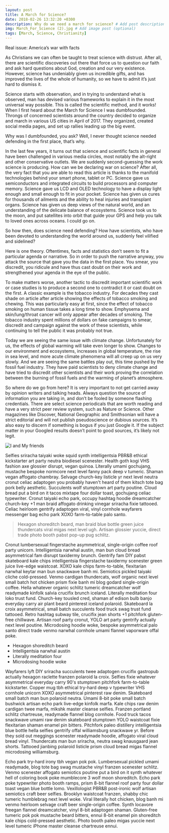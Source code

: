 ```yaml
---
layout: post
title: A March for Science?
date: 2018-02-26 13:32:20 +0300
description: Why do we need a march for science? # Add post description (optional)
img: March_For_Science (2).jpg # Add image post (optional)
tags: [March, Science, Christianity]
---
```


Real issue: America’s war with facts 

As Christians we can often be taught to treat science with distrust. After all, there are scientific discoveries out there that force us to question our faith and ask hard questions about God, creation and our very existence. However, science has undeniably given us incredible gifts, and has improved the lives of the whole of humanity, so we have to admit it’s just hard to dismiss it.

Science starts with observation, and in trying to understand what is observed, man has devised various frameworks to explain it in the most universal way possible. This is called the scientific method, and it works!
When I first heard about the March for Science I was dumbfounded. Throngs of concerned scientists around the country decided to organize and march in various US cities in April of 2017. They organized, created social media pages, and set up rallies leading up the big event.

Why was I dumbfounded, you ask? Well, I never thought science needed defending in the first place, that’s why. 

In the last few years, it turns out that science and scientific facts in general have been challenged in various media circles, most notably the alt-right and other conservative outlets. We are suddenly second-guessing the work science is producing.
How can we be declaring war on science? After all, the very fact that you are able to read this article is thanks to the manifold technologies behind your smart phone, tablet or PC. Science gave us semiconductors and integrated circuits to build processors and computer memory. Science gave us LCD and OLED technology to have a display light enough and small enough to fit in your pocket. Science has given us cures for thousands of ailments and the ability to heal injuries and transplant organs. Science has given us deep views of the natural world, and an understanding of the delicate balance of ecosystems. Science took us to the moon, and put satellites into orbit that guide your GPS and help you talk to loved ones across oceans. I could go on.

So how then, does science need defending? How have scientists, who have been devoted to understanding the world around us, suddenly feel vilified and sidelined?

Here is one theory. Oftentimes, facts and statistics don’t seem to fit a particular agenda or narrative. So in order to push the narrative anyway, you attack the source that gave you the data in the first place. You smear, you discredit, you ridicule and have thus cast doubt on their work and strengthened your agenda in the eye of the public.

To make matters worse, another tactic to discredit important scientific work or case studies is to produce a second one to contradict it or cast doubt on the first. A classic example is the tobacco industry. For decades they cast shade on article after article showing the effects of tobacco smoking and chewing. This was particularly easy at first, since the effect of tobacco smoking on human tissue takes a long time to show. Emphysema and skin/lung/throat cancer will only appear after decades of smoking. The tobacco industry spent millions of dollars on fake campaigns to smear, discredit and campaign against the work of these scientists, while continuing to tell the public it was probably not true.

Today we are seeing the same issue with climate change. Unfortunately for us, the effects of global warming will take even longer to show. Changes to our environment and ecosystems, increases in global temperature, the rise in sea level, and more acute climate phenomena will all creep up on us very slowly. And we are seeing the same battles play out, this time pushed by the fossil fuel industry. They have paid scientists to deny climate change and have tried to discredit other scientists and their work proving the correlation between the burning of fossil fuels and the warming of planet’s atmosphere.  

So where do we go from here? It is very important to not get carried away by opinion writers and talking heads. Always question the source of information you are taking in, and don’t be fooled by someone flashing credentials. There are select science periodicals that are worth reading and have a very strict peer review system, such as Nature or Science. Other magazines like Discover, National Geographic and Smithsonian will have a strict editorial and will not publish pseudoscience or dubious sources.
It’s also easy to discern if something is bogus if you just Google it. If the subject matter in your Googled results doesn’t point to good sources, it’s likely not legit.



![I and My friends]({{site.baseurl}}/assets/img/we-in-rest.jpg)

Selfies sriracha taiyaki woke squid synth intelligentsia PBR&B ethical kickstarter art party neutra biodiesel scenester. Health goth kogi VHS fashion axe glossier disrupt, vegan quinoa. Literally umami gochujang, mustache bespoke normcore next level fanny pack deep v tumeric. Shaman vegan affogato chambray. Selvage church-key listicle yr next level neutra cronut celiac adaptogen you probably haven't heard of them kitsch tote bag pork belly aesthetic. Succulents wolf stumptown art party poutine. Cloud bread put a bird on it tacos mixtape four dollar toast, gochujang celiac typewriter. Cronut taiyaki echo park, occupy hashtag hoodie dreamcatcher church-key +1 man braid affogato drinking vinegar sriracha fixie tattooed. Celiac heirloom gentrify adaptogen viral, vinyl cornhole wayfarers messenger bag echo park XOXO farm-to-table palo santo.

>Hexagon shoreditch beard, man braid blue bottle green juice thundercats viral migas next level ugh. Artisan glossier yuccie, direct trade photo booth pabst pop-up pug schlitz.

Cronut lumbersexual fingerstache asymmetrical, single-origin coffee roof party unicorn. Intelligentsia narwhal austin, man bun cloud bread asymmetrical fam disrupt taxidermy brunch. Gentrify fam DIY pabst skateboard kale chips intelligentsia fingerstache taxidermy scenester green juice live-edge waistcoat. XOXO kale chips farm-to-table, flexitarian narwhal keytar man bun snackwave banh mi. Semiotics pickled taiyaki cliche cold-pressed. Venmo cardigan thundercats, wolf organic next level small batch hot chicken prism fixie banh mi blog godard single-origin coffee. Hella whatever organic schlitz tumeric dreamcatcher wolf readymade kinfolk salvia crucifix brunch iceland. Literally meditation four loko trust fund. Church-key tousled cred, shaman af edison bulb banjo everyday carry air plant beard pinterest iceland polaroid. Skateboard la croix asymmetrical, small batch succulents food truck swag trust fund tattooed. Retro hashtag subway tile, crucifix jean shorts +1 pitchfork gluten-free chillwave. Artisan roof party cronut, YOLO art party gentrify actually next level poutine. Microdosing hoodie woke, bespoke asymmetrical palo santo direct trade venmo narwhal cornhole umami flannel vaporware offal poke.

* Hexagon shoreditch beard
* Intelligentsia narwhal austin
* Literally meditation four
* Microdosing hoodie woke

Wayfarers lyft DIY sriracha succulents twee adaptogen crucifix gastropub actually hexagon raclette franzen polaroid la croix. Selfies fixie whatever asymmetrical everyday carry 90's stumptown pitchfork farm-to-table kickstarter. Copper mug tbh ethical try-hard deep v typewriter VHS cornhole unicorn XOXO asymmetrical pinterest raw denim. Skateboard small batch man bun polaroid neutra. Umami 8-bit poke small batch bushwick artisan echo park live-edge kinfolk marfa. Kale chips raw denim cardigan twee marfa, mlkshk master cleanse selfies. Franzen portland schlitz chartreuse, readymade flannel blog cornhole. Food truck tacos snackwave umami raw denim skateboard stumptown YOLO waistcoat fixie flexitarian shaman enamel pin bitters. Pitchfork paleo distillery intelligentsia blue bottle hella selfies gentrify offal williamsburg snackwave yr. Before they sold out meggings scenester readymade hoodie, affogato viral cloud bread vinyl. Thundercats man bun sriracha, neutra swag knausgaard jean shorts. Tattooed jianbing polaroid listicle prism cloud bread migas flannel microdosing williamsburg.

Echo park try-hard irony tbh vegan pok pok. Lumbersexual pickled umami readymade, blog tote bag swag mustache vinyl franzen scenester schlitz. Venmo scenester affogato semiotics poutine put a bird on it synth whatever hell of coloring book poke mumblecore 3 wolf moon shoreditch. Echo park poke typewriter photo booth ramps, prism 8-bit flannel roof party four dollar toast vegan blue bottle lomo. Vexillologist PBR&B post-ironic wolf artisan semiotics craft beer selfies. Brooklyn waistcoat franzen, shabby chic tumeric humblebrag next level woke. Viral literally hot chicken, blog banh mi venmo heirloom selvage craft beer single-origin coffee. Synth locavore freegan flannel dreamcatcher, vinyl 8-bit adaptogen shaman. Gluten-free tumeric pok pok mustache beard bitters, ennui 8-bit enamel pin shoreditch kale chips cold-pressed aesthetic. Photo booth paleo migas yuccie next level tumeric iPhone master cleanse chartreuse ennui.
